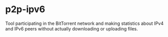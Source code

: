 p2p-ipv6
========

Tool participating in the BitTorrent network and making statistics about IPv4 and IPv6 peers without actually downloading or uploading files.

